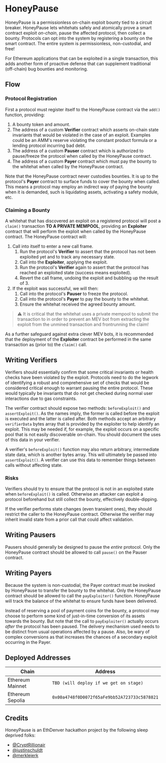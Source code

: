 # HoneyPause

HoneyPause is a permissionless on-chain exploit bounty tied to a circuit breaker. HoneyPause lets whitehats safely and atomically prove a smart contract exploit <i>on-chain</i>, pause the affected protocol, then collect a bounty. Protocols can opt into the system by registering a bounty on the smart contract. The entire system is permissionless, non-custodial, and free!

For Ethereum applications that can be exploited in a single transaction, this adds another form of proactive defense that can supplement traditional (off-chain) bug bounties and monitoring.

## Flow

### Protocol Registration
First a protocol must register itself to the HoneyPause contract via the `add()` function, providing:

1. A bounty token and amount.
2. The address of a custom **Verifier** contract which asserts on-chain state invariants that would be violated in the case of an exploit. Examples could be an AMM's reserve violating the constant product formula or a lending protocol incurring bad debt.
3. The address of a custom **Pauser** contract which is authorized to pause/freeze the protocol when called by the HoneyPause contract.
4. The address of a custom **Payer** contract which must pay the bounty to the whitehat when called by the HoneyPause contract. 

Note that the HoneyPause contract never custodies bounties. It is up to the protocol's **Payer** contract to surface funds to cover the bounty when called. This means a protocol may employ an indirect way of paying the bounty when it is demanded, such is liquidating assets, activating a safety module, etc.

### Claiming a Bounty
A whitehat that has discovered an exploit on a registered protocol will post a `claim()` transaction **TO A PRIVATE MEMPOOL**, providing an **Exploiter** contract that will perform the exploit when called by the HoneyPause contract. The HoneyPause contract will:

1. Call into itself to enter a new call frame.
    1. Run the protocol's **Verifier** to assert that the protocol has not been exploited yet and to track any necessary state.
    2. Call into the **Exploiter**, applying the exploit.
    3. Run the protocol's **Verifier** again to assert that the protocol has reached an exploited state (success means exploited).
    4. Revert the call frame, undoing the exploit and bubbling up the result of 3.
2. If the exploit was successful, we will then:
    1. Call into the protocol's **Pauser** to freeze the protocol.
    2. Call into the protocol's **Payer** to pay the bounty to the whitehat.
    3. Ensure the whitehat received the agreed bounty amount.

> ⚠️ It is critical that the whitehat uses a private mempool to submit the transaction to in order to prevent an MEV bot from extracting the exploit from the unmined transaction and frontrunning the claim!

As a further safeguard against extra clever MEV bots, it is recommended that the deployment of the **Exploiter** contract be performed in the same transaction as (prior to) the `claim()` call.

## Writing Verifiers

Verifiers should essentially confirm that some critical invariants or health checks have been violated by the exploit. Protocols need to do the legwork of identifying a robust and comprehensive set of checks that would be considered critical enough to warrant pausing the entire protocol. These would typically be invariants that do not get checked during normal user interactions due to gas constraints.

The verifier contract should expose two methods: `beforeExploit()` and `assertExploit()`. As the names imply, the former is called before the exploit is executed and the latter is called after. Both methods accept an arbitrary `verifierData` bytes array that is provided by the exploiter to help identify an exploit. This may be needed if, for example, the exploit occurs on a specific pool that is not easily discoverable on-chain. You should document the uses of this data in your verifier.

A verifier's `beforeExploit()` function may also return arbitrary, intermediate state data, which is another bytes array. This will ultimately be passed into `assertExploit()`. A verifier can use this data to remember things between calls without affecting state. 

### Risks
Verifiers should try to ensure that the protocol is not in an exploited state when `beforeExploit()` is called. Otherwise an attacker can exploit a protocol beforehand but still collect the bounty, effectively double-dipping.

If the verifier performs state changes (even transient ones), they should restrict the caller to the HoneyPause contract. Otherwise the verifier may inherit invalid state from a prior call that could affect validation.

## Writing Pausers

Pausers should generally be designed to pause the *entire* protocol. Only the HoneyPause contract should be allowed to call `pause()` on the Pauser contract.

## Writing Payers

Because the system is non-custodial, the Payer contract must be invoked by HoneyPause to transfer the bounty to the whitehat. Only the HoneyPause contract should be allowed to call the `payExploiter()` function. HoneyPause will track the balance of the whitehat to ensure funds have been delivered.

Instead of reserving a pool of payment coins for the bounty, a protocol may choose to perform some kind of just-in-time conversion of its assets towards the bounty. But note that the call to `payExploiter()` actually occurs *after* the protocol has been paused. The delivery mechanism used needs to be distinct from usual operations affected by a pause. Also, be wary of complex conversions as that increases the chances of a secondary exploit occurring in the Payer.

## Deployed Addresses

| Chain | Address |
|-------|---------|
| Ethereum Mainnet | `TBD (will deploy if we get on stage)` |
| Ethereum Sepolia | `0x00a4748f0D0072f65aFe9bb52A723733c5878821` |

## Credits

HoneyPause is an EthDenver hackathon project by the following sleep deprived folks:
* [@CryptRillionair](https://twitter.com/CryptRillionair)
* [@justinschuldt](https://github.com/justinschuldt)
* [@merklejerk](https://github.com/merklejerk)